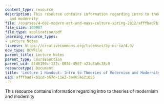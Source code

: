 ```yaml
---
content_type: resource
description: This resource contains information regarding intro to theories of modernism
  and modernity
file: /courses/4-602-modern-art-and-mass-culture-spring-2012/afffbad7b1cdb67d11e23a465a6c1655_MIT4_602S12_lec01.pdf
file_size: 100907
file_type: application/pdf
learning_resource_types:
- Lecture Notes
license: https://creativecommons.org/licenses/by-nc-sa/4.0/
ocw_type: OCWFile
parent_title: Lecture Notes
parent_type: CourseSection
parent_uid: 5f46190c-137c-8034-4567-a21c8a6c38c0
resourcetype: Document
title: 'Lecture 1 Handout: Intro to Theories of Modernism and Modernity'
uid: afffbad7-b1cd-b67d-11e2-3a465a6c1655
---
```

This resource contains information regarding intro to theories of modernism and modernity